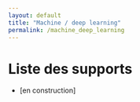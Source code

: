 ```yaml
---
layout: default
title: "Machine / deep learning"
permalink: /machine_deep_learning
---
```


# Liste des supports

<ul type="1">
  <li> [en construction] </li>
</ul>
